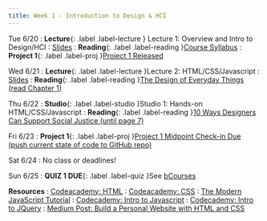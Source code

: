 ```yaml
---
title: Week 1 - Introduction to Design & HCI
---
```


Tue 6/20
: **Lecture**{: .label .label-lecture } Lecture 1: Overview and Intro to Design/HCI 
  : [Slides](https://docs.google.com/presentation/d/19EixXdvkgYsvSwEL3knM-LgPJDRSGW179D9fpu-jtv0/edit?usp=sharing)
: **Reading**{: .label .label-reading }[Course Syllabus](../syllabus)
: **Project 1**{: .label .label-proj }[Project 1 Released](https://docs.google.com/document/d/1oVXrDPgkPZdaAuH_spkYRJKgVN7QAFXlopm9q7L9GMc/edit?usp=sharing)

Wed 6/21
: **Lecture**{: .label .label-lecture }Lecture 2: HTML/CSS/Javascript
  : [Slides](https://docs.google.com/presentation/d/1f52PhPOCI-IPg6pHwJRnfo2rM8cLD3LB42aw6xofd8Y/edit?usp=sharing)
: **Reading**{: .label .label-reading }[The Design of Everyday Things (read Chapter 1)](https://drive.google.com/file/d/1a23BfBZ8Dk97PBEwoTiYaM0Kw8WguVMT/view?usp=sharing)

Thu 6/22
: **Studio**{: .label .label-studio }Studio 1: Hands-on HTML/CSS/Javascript
: **Reading**{: .label .label-reading }[10 Ways Designers Can Support Social Justice (until page 7)](https://static1.squarespace.com/static/5d5d34e927fded000105ccc4/t/5db4be6fc494f4106d5a5826/1572126328315/DJ_2017_Issue3.pdf)

Fri 6/23
: **Project 1**{: .label .label-proj }[Project 1 Midpoint Check-in Due (push current state of code to GitHub repo)](https://docs.google.com/document/d/1oVXrDPgkPZdaAuH_spkYRJKgVN7QAFXlopm9q7L9GMc/edit?usp=sharing)

Sat 6/24
: No class or deadlines!

Sun 6/25
: **QUIZ 1 DUE**{: .label .label-quiz }See [bCourses](https://bcourses.berkeley.edu/courses/1525535/assignments)

**Resources**
: [Codeacademy: HTML](https://www.codecademy.com/learn/learn-html)
: [Codeacademy: CSS](https://www.codecademy.com/learn/learn-css)
: [The Modern JavaScript Tutorial](https://javascript.info/)
: [Codecademy: Intro to Javascript](https://www.codecademy.com/learn/introduction-to-javascript)
: [Codecademy: Intro to JQuery](https://www.codecademy.com/learn/learn-jquery)
: [Medium Post: Build a Personal Website with HTML and CSS](https://medium.com/@ianjsikes/build-a-personal-website-with-html-and-css-part-1-3013fb5dacd4)

